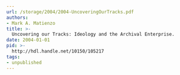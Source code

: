 ```yaml
---
url: /storage/2004/2004-UncoveringOurTracks.pdf
authors:
- Mark A. Matienzo
title: >-
  Uncovering our Tracks: Ideology and the Archival Enterprise.
date: 2004-01-01
pid: >-
  http://hdl.handle.net/10150/105217
tags:
- unpublished
---
```

